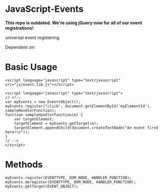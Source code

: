 JavaScript-Events
=================

**This repo is outdated. We're using jQuery now for all of our event registrations!**

universal event registering

Dependent on:

Basic Usage
===========
	<script language="javascript" type="text/javascript" src="js/event.lib.js"></script>
	
	<script language="javascript" type="text/javascript">
	// <!--
	var myEvents = new EventsObject();
	myEvents.register("click", document.getElementById('myElementId'), sampleHandlerFunction);
	function sampleHandlerFunction(e) {
		var targetElement;
		targetElement = myEvents.getTarget(e);
		targetElement.appendChild(document.createTextNode("An event fired here!\n"));
	}
	// -->
	</script>

	
Methods
=======
	myEvents.register(EVENTTYPE, DOM_NODE, HANDLER_FUNCTION);
	myEvents.deregister(EVENTTYPE, DOM_NODE, HANDLER_FUNCTION);
	myEvents.getTarget(EVENT_OBJECT);
	